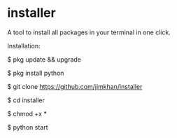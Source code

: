 # installer
A tool to install all packages in your terminal in one click.

Installation:

$ pkg update && upgrade

$ pkg install python

$ git clone https://github.com/jimkhan/installer

$ cd installer

$ chmod +x *

$ python start

